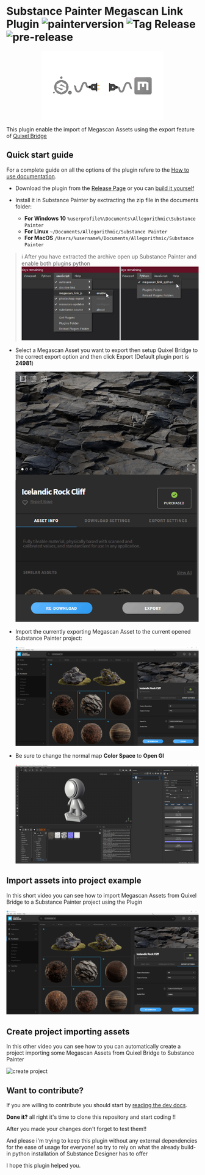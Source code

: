 
# Substance Painter Megascan Link Plugin ![painterversion](https://img.shields.io/badge/painter%20version-2020.1.2%20(6.1.2)-green) ![Tag Release](https://github.com/Raider-Arts/painter-megascan-link/workflows/Tag%20Release/badge.svg) ![pre-release](https://github.com/Raider-Arts/painter-megascan-link/workflows/pre-release/badge.svg)

<p align="center">
  <img width="320" height="180" src="doc/_static/logo.gif">
</p>

This plugin enable the import of Megascan Assets using the export feature of [Quixel Bridge](https://quixel.com/bridge)

## Quick start guide

For a complete guide on all the options of the plugin refere to the [How to use documentation](https://painter-megascan-link.readthedocs.io/en/latest/?badge=latest).

 - Download the plugin from the [Release Page](https://github.com/Raider-Arts/painter-megascan-link/releases) or you can [build it yourself](todoaddlink.todo)

 - Install it in Substance Painter by exctracting the zip file in the documents folder:

	- **For Windows 10** ``%userprofile%\Documents\Allegorithmic\Substance Painter``
	- **For Linux** ``~/Documents/Allegorithmic/Substance Painter``
	- **For MacOS** ``/Users/%username%/Documents/Allegorithmic/Substance Painter``

> :information_source: After you have extracted the archive open up Substance Painter and enable both plugins python 
> ![enable plugins](doc/_static/enable_plugins.jpg)

 - Select a Megascan Asset you want to export then setup Quixel Bridge to the correct export option and then click Export (Default plugin port is **24981**)

    ![bridge export](doc/_static/bridge_setup.gif)

 - Import the currently exporting Megascan Asset to the current opened Substance Painter project:

    ![painter import](doc/_static/simple_import.gif)

 - Be sure to change the normal map **Color Space** to **Open Gl**

 	![color space](doc/_static/color_space.gif)

## Import assets into project example
In this short video you can see how to import Megascan Assets from Quixel Bridge to a Substance Painter project using the Plugin

![painter import](doc/_static/simple_import.gif)

## Create project importing assets
In this other video you can see how to you can automatically create a project importing some Megascan Assets from Quixel Bridge to Substance Painter

![create project](doc/_static/project_creation.gif)

## Want to contribute?
If you are willing to contribute you should start by [reading the dev docs](https://megascan-link.readthedocs.io/en/latest/).

**Done it?** all right it's time to clone this repository and start coding !!

After you made your changes don't forget to test them!! 

And please i'm trying to keep this plugin without any external dependencies for the ease of usage for everyone! so try to rely on what the already build-in python installation of Substance Designer has to offer

I hope this plugin helped you. 
